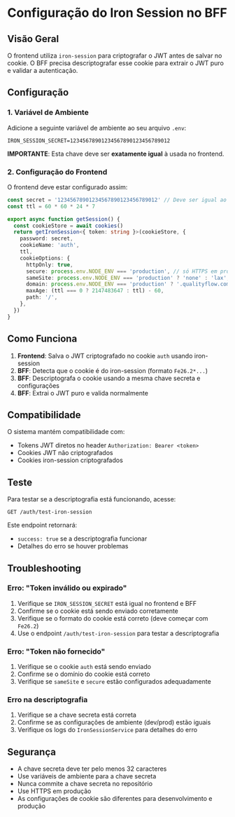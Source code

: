 # Configuração do Iron Session no BFF

## Visão Geral

O frontend utiliza `iron-session` para criptografar o JWT antes de salvar no cookie. O BFF precisa descriptografar esse cookie para extrair o JWT puro e validar a autenticação.

## Configuração

### 1. Variável de Ambiente

Adicione a seguinte variável de ambiente ao seu arquivo `.env`:

```env
IRON_SESSION_SECRET=12345678901234567890123456789012
```

**IMPORTANTE**: Esta chave deve ser **exatamente igual** à usada no frontend.

### 2. Configuração do Frontend

O frontend deve estar configurado assim:

```typescript
const secret = '12345678901234567890123456789012' // Deve ser igual ao BFF
const ttl = 60 * 60 * 24 * 7

export async function getSession() {
  const cookieStore = await cookies()
  return getIronSession<{ token: string }>(cookieStore, {
    password: secret,
    cookieName: 'auth',
    ttl,
    cookieOptions: {
      httpOnly: true,
      secure: process.env.NODE_ENV === 'production', // só HTTPS em produção
      sameSite: process.env.NODE_ENV === 'production' ? 'none' : 'lax', // ajuste para desenvolvimento
      domain: process.env.NODE_ENV === 'production' ? '.qualityflow.com.br' : undefined, // só em produção
      maxAge: (ttl === 0 ? 2147483647 : ttl) - 60,
      path: '/',
    },
  })
}
```

## Como Funciona

1. **Frontend**: Salva o JWT criptografado no cookie `auth` usando iron-session
2. **BFF**: Detecta que o cookie é do iron-session (formato `Fe26.2*...`)
3. **BFF**: Descriptografa o cookie usando a mesma chave secreta e configurações
4. **BFF**: Extrai o JWT puro e valida normalmente

## Compatibilidade

O sistema mantém compatibilidade com:
- Tokens JWT diretos no header `Authorization: Bearer <token>`
- Cookies JWT não criptografados
- Cookies iron-session criptografados

## Teste

Para testar se a descriptografia está funcionando, acesse:

```
GET /auth/test-iron-session
```

Este endpoint retornará:
- `success: true` se a descriptografia funcionar
- Detalhes do erro se houver problemas

## Troubleshooting

### Erro: "Token inválido ou expirado"

1. Verifique se `IRON_SESSION_SECRET` está igual no frontend e BFF
2. Confirme se o cookie está sendo enviado corretamente
3. Verifique se o formato do cookie está correto (deve começar com `Fe26.2`)
4. Use o endpoint `/auth/test-iron-session` para testar a descriptografia

### Erro: "Token não fornecido"

1. Verifique se o cookie `auth` está sendo enviado
2. Confirme se o domínio do cookie está correto
3. Verifique se `sameSite` e `secure` estão configurados adequadamente

### Erro na descriptografia

1. Verifique se a chave secreta está correta
2. Confirme se as configurações de ambiente (dev/prod) estão iguais
3. Verifique os logs do `IronSessionService` para detalhes do erro

## Segurança

- A chave secreta deve ter pelo menos 32 caracteres
- Use variáveis de ambiente para a chave secreta
- Nunca commite a chave secreta no repositório
- Use HTTPS em produção
- As configurações de cookie são diferentes para desenvolvimento e produção 